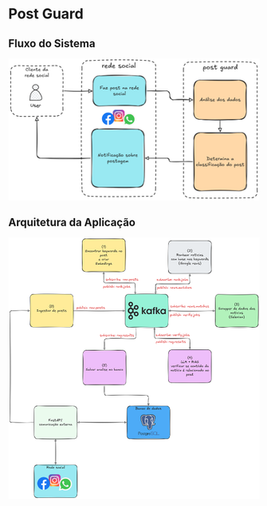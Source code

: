 
# Post Guard

## Fluxo do Sistema

![Fluxo do Sistema](./imgs/fluxo-post-guard.png)

## Arquitetura da Aplicação

![Arquitetura da Aplicação](./imgs/arquitetura-post-guard.png)